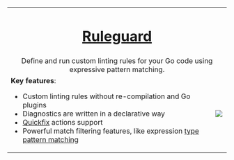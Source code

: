 <table>
  <tr>
    <td colspan="2" align="center">
      <h1><a href="https://github.com/quasilyte/go-ruleguard">Ruleguard<a></h1>
    </td>
  </tr>
  <tr>
    <td colspan="2" align="center">
      Define and run custom linting rules for your Go code using expressive pattern matching.
    </td>
  </tr>
  <tr>
    <td>
      <b>Key features</b>:
      <ul>
        <li>Custom linting rules without re-compilation and Go plugins</li>
        <li>Diagnostics are written in a declarative way</li>
        <li><a href="https://github.com/quasilyte/go-ruleguard/blob/master/docs/gorules.md#suggestions-quickfix-support">Quickfix</a> actions support</li>
        <li>Powerful match filtering features, like expression <a href="https://github.com/quasilyte/go-ruleguard/blob/master/docs/gorules.md#type-pattern-matching">type pattern matching</a></li>
      </ul>
    </td>
    <td>
      <img src="https://raw.githubusercontent.com/quasilyte/go-ruleguard/master/docs/logo2.png">
    </td>
  </tr>
</table>


